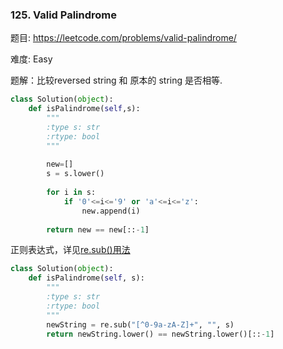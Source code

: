 ### 125. Valid Palindrome

题目:
<https://leetcode.com/problems/valid-palindrome/>


难度:   Easy


题解：比较reversed string 和 原本的 string 是否相等.


```python
class Solution(object):
    def isPalindrome(self,s):
        """
        :type s: str
        :rtype: bool
        """
          
        new=[]  
        s = s.lower()  
  
        for i in s:  
            if '0'<=i<='9' or 'a'<=i<='z':  
                new.append(i)  
  
        return new == new[::-1]  
```

正则表达式，详见[re.sub()用法](https://www.jianshu.com/p/8c1d1a38f9b9)
```python
class Solution(object):
    def isPalindrome(self, s):
        """
        :type s: str
        :rtype: bool
        """
        newString = re.sub("[^0-9a-zA-Z]+", "", s)
        return newString.lower() == newString.lower()[::-1]
```

